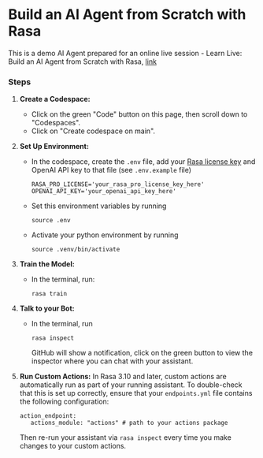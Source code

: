# Build an AI Agent from Scratch with Rasa
This is a demo AI Agent prepared for an online live session - Learn Live: Build an AI Agent from Scratch with Rasa, [link](https://www.meetup.com/rasahq/events/307564079/?utm_medium=referral&utm_campaign=share-btn_savedevents_share_modal&utm_source=link)

### Steps

1. **Create a Codespace:**
   - Click on the green "Code" button on this page, then scroll down to "Codespaces".
   - Click on "Create codespace on main".

2. **Set Up Environment:**
   - In the codespace, create the `.env` file, add your [Rasa license key](https://rasa.com/rasa-pro-developer-edition-license-key-request/) and OpenAI API key to that file (see `.env.example` file)
     ```
     RASA_PRO_LICENSE='your_rasa_pro_license_key_here'
     OPENAI_API_KEY='your_openai_api_key_here'
     ```
   - Set this environment variables by running 
     ```
     source .env
     ```
   - Activate your python environment by running
     ```
     source .venv/bin/activate
     ```

3. **Train the Model:**
   - In the terminal, run:
     ```
     rasa train
     ```

4. **Talk to your Bot:**
   - In the terminal, run
     ```
     rasa inspect
     ```
     GitHub will show a notification, click on the green button to view the inspector where you can chat with your assistant.

5. **Run Custom Actions:**
  In Rasa 3.10 and later, custom actions are automatically run as part of your running assistant. To double-check that this is set up correctly, ensure that your `endpoints.yml` file contains the following configuration:
   ```
   action_endpoint:
      actions_module: "actions" # path to your actions package
    ```
   Then re-run your assistant via `rasa inspect` every time you make changes to your custom actions.